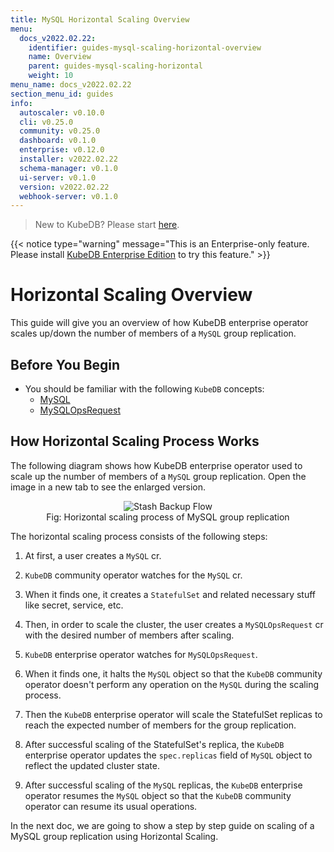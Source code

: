 ```yaml
---
title: MySQL Horizontal Scaling Overview
menu:
  docs_v2022.02.22:
    identifier: guides-mysql-scaling-horizontal-overview
    name: Overview
    parent: guides-mysql-scaling-horizontal
    weight: 10
menu_name: docs_v2022.02.22
section_menu_id: guides
info:
  autoscaler: v0.10.0
  cli: v0.25.0
  community: v0.25.0
  dashboard: v0.1.0
  enterprise: v0.12.0
  installer: v2022.02.22
  schema-manager: v0.1.0
  ui-server: v0.1.0
  version: v2022.02.22
  webhook-server: v0.1.0
---
```


> New to KubeDB? Please start [here](/docs/v2022.02.22/README).

{{< notice type="warning" message="This is an Enterprise-only feature. Please install [KubeDB Enterprise Edition](/docs/v2022.02.22/setup/install/enterprise) to try this feature." >}}

# Horizontal Scaling Overview

This guide will give you an overview of how KubeDB enterprise operator scales up/down the number of members of a `MySQL` group replication.

## Before You Begin

- You should be familiar with the following `KubeDB` concepts:
  - [MySQL](/docs/v2022.02.22/guides/mysql/concepts/database/)
  - [MySQLOpsRequest](/docs/v2022.02.22/guides/mysql/concepts/opsrequest/)

## How Horizontal Scaling Process Works

The following diagram shows how KubeDB enterprise operator used to scale up the number of members of a `MySQL` group replication. Open the image in a new tab to see the enlarged version.

<figure align="center">
  <img alt="Stash Backup Flow" src="/docs/v2022.02.22/guides/mysql/scaling/horizontal-scaling/overview/images/my-horizontal_scaling.png">
<figcaption align="center">Fig: Horizontal scaling process of MySQL group replication</figcaption>
</figure>

The horizontal scaling process consists of the following steps:

1. At first, a user creates a `MySQL` cr.

2. `KubeDB` community operator watches for the `MySQL` cr.

3. When it finds one, it creates a `StatefulSet` and related necessary stuff like secret, service, etc.

4. Then, in order to scale the cluster, the user creates a `MySQLOpsRequest` cr with the desired number of members after scaling.

5. `KubeDB` enterprise operator watches for `MySQLOpsRequest`.

6. When it finds one, it halts the `MySQL` object so that the `KubeDB` community operator doesn't perform any operation on the `MySQL` during the scaling process.  

7. Then the `KubeDB` enterprise operator will scale the StatefulSet replicas to reach the expected number of members for the group replication.

8. After successful scaling of the StatefulSet's replica, the `KubeDB` enterprise operator updates the `spec.replicas` field of `MySQL` object to reflect the updated cluster state.

9. After successful scaling of the `MySQL` replicas, the `KubeDB` enterprise operator resumes the `MySQL` object so that the `KubeDB` community operator can resume its usual operations.

In the next doc, we are going to show a step by step guide on scaling of a MySQL group replication using Horizontal Scaling.